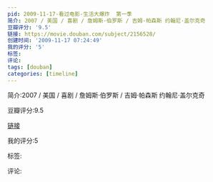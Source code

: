 ```yaml
---
pid: 2009-11-17-看过电影-生活大爆炸  第一季
简介: 2007 / 美国 / 喜剧 / 詹姆斯·伯罗斯 / 吉姆·帕森斯 约翰尼·盖尔克奇
豆瓣评分: '9.5'
链接: https://movie.douban.com/subject/2156528/
创建时间: '2009-11-17 07:24:49'
我的评分: '5'
标签:
评论:
tags: [douban]
categories: [timeline]
---
```

简介:2007 / 美国 / 喜剧 / 詹姆斯·伯罗斯 / 吉姆·帕森斯 约翰尼·盖尔克奇

豆瓣评分:9.5

[链接](https://movie.douban.com/subject/2156528/)

我的评分:5

标签:

评论:

